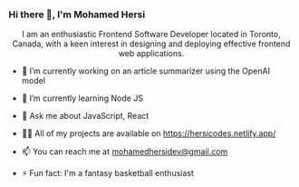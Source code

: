 ### Hi there 👋, I'm Mohamed Hersi

<div align="center">

I am an enthusiastic Frontend Software Developer located in Toronto, Canada, with a keen interest in designing and deploying effective frontend web applications.

</div>

- 🔭 I’m currently working on an article summarizer using the OpenAI model
  
- 🌱 I’m currently learning Node JS
  
- 💬 Ask me about JavaScript, React
  
- 👨‍💻 All of my projects are available on https://hersicodes.netlify.app/
  
- 📫 You can reach me at mohamedhersidev@gmail.com
  
- ⚡ Fun fact: I'm a fantasy basketball enthusiast

